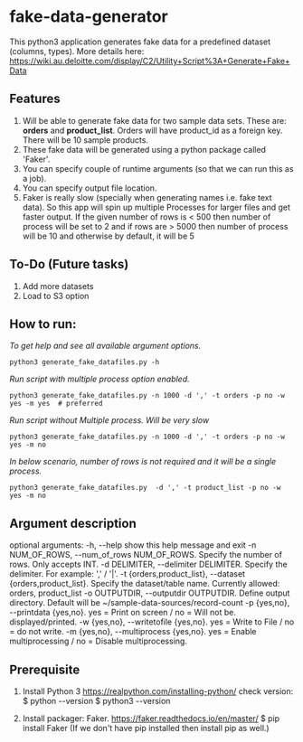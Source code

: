# fake-data-generator
This python3 application generates fake data for a predefined dataset (columns, types). More details here:
https://wiki.au.deloitte.com/display/C2/Utility+Script%3A+Generate+Fake+Data

## Features

1. Will be able to generate fake data for two sample data sets. These are: **orders** and **product_list**. Orders will have product_id as a foreign key. There will be 10 sample products.
2. These fake data will be generated using a python package called 'Faker'.
3. You can specify couple of runtime arguments (so that we can run this as a job).
4. You can specify output file location.
5. Faker is really slow (specially when generating names i.e. fake text data). So this app will spin up multiple Processes for larger files and get faster output. If the given number of rows is < 500 then number of process will be set to 2 and if rows are > 5000 then number of process will be 10 and otherwise by default, it will be 5

## To-Do (Future tasks)
1. Add more datasets
2. Load to S3 option

## How to run:

*To get help and see all available argument options.*

    python3 generate_fake_datafiles.py -h
*Run script with multiple process option enabled.*

    python3 generate_fake_datafiles.py -n 1000 -d ',' -t orders -p no -w yes -m yes  # preferred
*Run script without Multiple process. Will be very slow*

    python3 generate_fake_datafiles.py -n 1000 -d ',' -t orders -p no -w yes -m no
*In below scenario, number of rows is not required and it will be a single process.*

    python3 generate_fake_datafiles.py  -d ',' -t product_list -p no -w yes -m no

## Argument description

optional arguments:
  -h, --help            show this help message and exit
  -n NUM_OF_ROWS, --num_of_rows NUM_OF_ROWS. Specify the number of rows. Only accepts INT.
  -d DELIMITER, --delimiter DELIMITER. Specify the delimiter. For example: ',' / '|'.
  -t {orders,product_list}, --dataset {orders,product_list}. Specify the dataset/table name. Currently allowed: orders, product_list
  -o OUTPUTDIR, --outputdir OUTPUTDIR. Define output directory. Default will be ~/sample-data-sources/record-count
  -p {yes,no}, --printdata {yes,no}. yes = Print on screen / no = Will not be. displayed/printed.
  -w {yes,no}, --writetofile {yes,no}. yes = Write to File / no = do not write.
  -m {yes,no}, --multiprocess {yes,no}. yes = Enable multiprocessing / no = Disable multiprocessing.

## Prerequisite

1. Install Python 3
https://realpython.com/installing-python/
check version:
$ python --version
$ python3 --version

2. Install packager: Faker.
https://faker.readthedocs.io/en/master/
$ pip install Faker
(If we don't have pip installed then install pip as well.)
